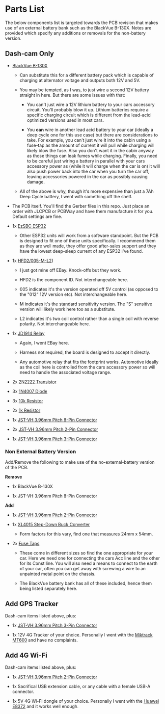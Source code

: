 # Parts List
The below components list is targeted towards the PCB revision that makes use of an external battery bank such as the BlackVue B-130X. Notes are provided which specify any additions or removals for the non-battery version.

## Dash-cam Only
* [BlackVue B-130X](https://www.blackvue.com.au/accessories/blackvue-b-130x/)

  * Can substitute this for a different battery pack which is capable of charging at alternator voltage and outputs both 12V and 5V.

  * You may be tempted, as I was, to just wire a second 12V battery straight in here. But there are some issues with that:

    * You can't just wire a 12V lithium battery to your cars accessory circuit. You'll probably blow it up. Lithium batteries require a specific charging circuit which is different from the lead-acid optimized versions used in most cars.

    * You **can** wire in another lead acid battery to your car (ideally a deep cycle one for this use case) but there are considerations to take. For example, you can't just wire it into the cabin using a fuse-tap as the amount of current it will pull while charging will likely blow the fuse. Also you don't want it in the cabin anyway as those things can leak fumes while charging. Finally, you need to be careful just wiring a battery in parallel with your cars accessory power as (while it will charge when the car is on) it will also push power back into the car when you turn the car off, leaving accessories powered in the car as possibly causing damage.

  * All of the above is why, though it's more expensive than just a 7Ah Deep Cycle battery, I went with something off the shelf.

* The PCB itself. You'll find the Gerber files in this repo. Just place an order with JLCPCB or PCBWay and have them manufacture it for you. Default settings are fine.

* 1x [EzSBC ESP32](https://ezsbc.shop/products/esp32-breakout-and-development-board)

  * Other ESP32 units will work from a software standpoint. But the PCB is designed to fit one of these units specifically. I recommend them as they are well made, they offer good after-sales support and they have the lowest deep-sleep current of any ESP32 I've found.

* 1x [HFD2/005-M-L2](https://www.ebay.com/itm/126486144962))

  * I just got mine off EBay. Knock-offs but they work.

  * HFD2 is the component ID. Not interchangeable here.

  * 005 indicates it's the version operated off 5V control (as opposed to the "012" 12V version etc). Not interchangeable here.

  * M indicates it's the standard sensitivity version. The "S" sensitive version will likely work here too as a substitute.

  * L2 indicates it's two coil control rather than a single coil with reverse polarity. Not interchangeable here.

* 1x [JD1914 Relay](https://www.ebay.com/itm/235041567706)

  * Again, I went EBay here.

  * Harness not required, the board is designed to accept it directly.

  * Any automotive relay that fits the footprint works. Automotive ideally as the coil here is controlled from the cars accessory power so will need to handle the associated voltage range.

* 2x [2N2222 Transistor](https://www.ebay.com/itm/123551520883)

* 3x [1N4007 Diode](https://www.ebay.com/itm/304657829012)

* 3x [10k Resistor](https://www.ebay.com/itm/255227417575)

* 2x [1k Resistor](https://www.ebay.com/itm/255227383471)

* 1x [JST-VH 3.96mm Pitch 8-Pin Connector](https://www.ebay.com/itm/363949222192)

* 2x [JST-VH 3.96mm Pitch 2-Pin Connector](https://www.ebay.com/itm/204070036118)

* 1x [JST-VH 3.96mm Pitch 3-Pin Connector](https://www.ebay.com/itm/363948017305)

### Non External Battery Version
Add/Remove the following to make use of the no-external-battery version of the PCB.

**Remove**

* 1x BlackVue B-130X

* 1x JST-VH 3.96mm Pitch 8-Pin Connector

**Add**

* 1x [JST-VH 3.96mm Pitch 2-Pin Connector](https://www.ebay.com/itm/204070036118)

* 1x [XL4015 Step-Down Buck Converter](https://www.ebay.com/itm/162483771195)

  * Form factors for this vary, find one that measures 24mm x 54mm.

* 2x [Fuse Taps](https://www.ebay.com/itm/374685769343)

  * These come in different sizes so find the one appropriate for your car. Here we need one for connecting the cars Acc line and the other for its Const line. You will also need a means to connect to the earth of your car, often you can get away with screwing a wire to an unpainted metal point on the chassis.

  * The BlackVue battery bank has all of these included, hence them being listed separately here.

## Add GPS Tracker
Dash-cam items listed above, plus:

* 1x [JST-VH 3.96mm Pitch 3-Pin Connector](https://www.ebay.com/itm/363948017305)

* 1x 12V 4G Tracker of your choice. Personally I went with the [Miktrack MT600](https://shop.mictrack.com/product/4g-vehicle-gps-tracker-mt600/) and have no complaints.

## Add 4G Wi-Fi
Dash-cam items listed above, plus:

* 1x [JST-VH 3.96mm Pitch 2-Pin Connector](https://www.ebay.com/itm/204070036118)

* 1x Sacrifical USB extension cable, or any cable with a female USB-A connector.

* 1x 5V 4G Wi-Fi dongle of your choice. Personally I went with the [Huawei E8372](https://consumer.huawei.com/in/routers/e8372/) and it works well enough.
